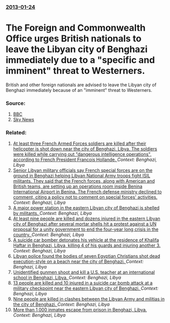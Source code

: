 ### [2013-01-24](/news/2013/01/24/index.md)

# The Foreign and Commonwealth Office urges British nationals to leave the Libyan city of Benghazi immediately due to a "specific and imminent" threat to Westerners. 

British and other foreign nationals are advised to leave the Libyan city of Benghazi immediately because of an &quot;imminent&quot; threat to Westerners.


### Source:

1. [BBC](http://www.bbc.co.uk/news/uk-21181742)
2. [Sky News](http://news.sky.com/story/1042347/british-nationals-urged-to-leave-benghazi)

### Related:

1. [At least three French Armed Forces soldiers are killed after their helicopter is shot down near the city of Benghazi, Libya. The soldiers were killed while carrying out "dangerous intelligence operations", according to French President Francois Hollande. ](/news/2016/07/20/at-least-three-french-armed-forces-soldiers-are-killed-after-their-helicopter-is-shot-down-near-the-city-of-benghazi-libya-the-soldiers-we.md) _Context: Benghazi, Libya_
2. [Senior Libyan military officials say French special forces are on the ground in Benghazi helping Libyan National Army troops fight ISIL militants. They said that the French forces, along with American and British teams, are setting up an operations room inside Benina International Airport in Benina. The French defense ministry declined to comment, citing a policy not to comment on special forces' activities. ](/news/2016/02/24/senior-libyan-military-officials-say-french-special-forces-are-on-the-ground-in-benghazi-helping-libyan-national-army-troops-fight-isil-mili.md) _Context: Benghazi, Libya_
3. [A major power station in the eastern Libyan city of Benghazi is shelled by militants. ](/news/2016/01/9/a-major-power-station-in-the-eastern-libyan-city-of-benghazi-is-shelled-by-militants.md) _Context: Benghazi, Libya_
4. [At least nine people are killed and dozens injured in the eastern Libyan city of Benghazi after several mortar shells hit a protest against a UN proposal for a unity government to end the four-year long crisis in the country. ](/news/2015/10/23/at-least-nine-people-are-killed-and-dozens-injured-in-the-eastern-libyan-city-of-benghazi-after-several-mortar-shells-hit-a-protest-against.md) _Context: Benghazi, Libya_
5. [A suicide car bomber detonates his vehicle at the residence of Khalifa Haftar in Benghazi, Libya, killing 4 of his guards and injuring another 3. ](/news/2014/06/4/a-suicide-car-bomber-detonates-his-vehicle-at-the-residence-of-khalifa-haftar-in-benghazi-libya-killing-4-of-his-guards-and-injuring-anoth.md) _Context: Benghazi, Libya_
6. [Libyan police found the bodies of seven Egyptian Christians shot dead execution-style on a beach near the city of Benghazi. ](/news/2014/02/24/libyan-police-found-the-bodies-of-seven-egyptian-christians-shot-dead-execution-style-on-a-beach-near-the-city-of-benghazi.md) _Context: Benghazi, Libya_
7. [Unidentified gunmen shoot and kill a U.S. teacher at an international school in Benghazi, Libya. ](/news/2013/12/5/unidentified-gunmen-shoot-and-kill-a-u-s-teacher-at-an-international-school-in-benghazi-libya.md) _Context: Benghazi, Libya_
8. [13 people are killed and 10 injured in a suicide car bomb attack at a military checkpoint near the eastern Libyan city of Benghazi. ](/news/2013/12/22/13-people-are-killed-and-10-injured-in-a-suicide-car-bomb-attack-at-a-military-checkpoint-near-the-eastern-libyan-city-of-benghazi.md) _Context: Benghazi, Libya_
9. [Nine people are killed in clashes between the Libyan Army and militias in the city of Benghazi. ](/news/2013/11/25/nine-people-are-killed-in-clashes-between-the-libyan-army-and-militias-in-the-city-of-benghazi.md) _Context: Benghazi, Libya_
10. [More than 1,000 inmates escape from prison in Benghazi, Libya. ](/news/2013/07/27/more-than-1-000-inmates-escape-from-prison-in-benghazi-libya.md) _Context: Benghazi, Libya_
